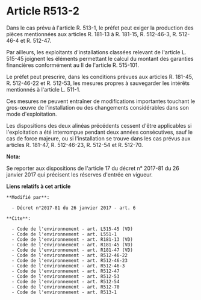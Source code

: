 # Article R513-2

Dans le cas prévu à l'article R. 513-1, le préfet peut exiger la production des pièces mentionnées aux articles R. 181-13 à
R. 181-15, R. 512-46-3, R. 512-46-4 et R. 512-47. 

Par ailleurs, les exploitants d'installations classées relevant de l'article L. 515-45 joignent les éléments permettant le
calcul du montant des garanties financières conformément au II de l'article R. 515-101. 

Le préfet peut prescrire, dans les conditions prévues aux articles R. 181-45, R. 512-46-22 et R. 512-53, les mesures propres
à sauvegarder les intérêts mentionnés à l'article L. 511-1. 

Ces mesures ne peuvent entraîner de modifications importantes touchant le gros-œuvre de l'installation ou des changements
considérables dans son mode d'exploitation. 

Les dispositions des deux alinéas précédents cessent d'être applicables si l'exploitation a été interrompue pendant deux
années consécutives, sauf le cas de force majeure, ou si l'installation se trouve dans les cas prévus aux articles R. 181-47,
R. 512-46-23, R. 512-54 et R. 512-70.

**Nota:**

Se reporter aux dispositions de l'article 17 du décret n° 2017-81 du 26 janvier 2017 qui précisent les réserves d'entrée en
vigueur.

**Liens relatifs à cet article**

	**Modifié par**:

	  - Décret n°2017-81 du 26 janvier 2017 - art. 6

	**Cite**:

	  - Code de l'environnement - art. L515-45 (VD)
	  - Code de l'environnement - art. L551-1
	  - Code de l'environnement - art. R181-13 (VD)
	  - Code de l'environnement - art. R181-45 (VD)
	  - Code de l'environnement - art. R181-47 (VD)
	  - Code de l'environnement - art. R512-46-22
	  - Code de l'environnement - art. R512-46-23
	  - Code de l'environnement - art. R512-46-3
	  - Code de l'environnement - art. R512-47
	  - Code de l'environnement - art. R512-53
	  - Code de l'environnement - art. R512-54
	  - Code de l'environnement - art. R512-70
	  - Code de l'environnement - art. R513-1
